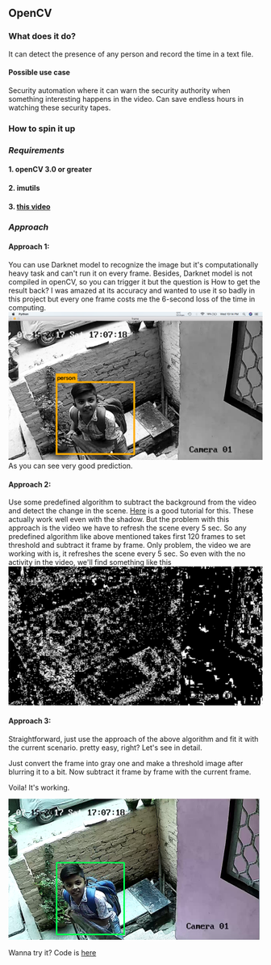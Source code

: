 ## OpenCV
### What does it do?

It can detect the presence of any person and record the time in a text file. 
#### Possible use case  
Security automation where it can warn the security authority when something interesting happens in the video. Can save endless hours in watching these security tapes.

### How to spin it up

### *Requirements*
#### 1. openCV 3.0 or greater
#### 2. imutils
#### 3. [this video](https://drive.google.com/file/d/0B2vPCVjlmUOsa2otcnJMbmtKRFE/view?usp=sharing)

### *Approach*
#### Approach 1:
You can use Darknet model to recognize the image but it's computationally heavy task and can't run it on every frame.
Besides, Darknet model is not compiled in openCV, so you can trigger it but the question is How to get the result back? 
I was amazed at its accuracy and wanted to use it so badly in this project but every one frame costs me the 6-second 
loss of the time in computing. 
![alt ](https://github.com/kakshay21/OpenCV/blob/master/predictions.png)
As you can see very good prediction.

#### Approach 2:
Use some predefined algorithm to subtract the background from the video and detect the change in the scene. 
[Here](http://docs.opencv.org/3.3.0/db/d5c/tutorial_py_bg_subtraction.html) is a good tutorial for this.
These actually work well even with the shadow. But the problem with this approach is the video we have to refresh
the scene every 5 sec. So any predefined algorithm like above mentioned takes first 120 frames to set threshold and 
subtract it frame by frame. Only problem, the video we are working with is, it refreshes the scene every 5 sec. 
So even with the no activity in the video, we'll find something like this
![alt ](https://github.com/kakshay21/OpenCV/blob/master/anamoly.png)
#### Approach 3:
Straightforward, just use the approach of the above algorithm and fit it with the current scenario. pretty easy, right?
Let's see in detail.

Just convert the frame into gray one and make a threshold image after blurring it to a bit.
Now subtract it frame by frame with the current frame.

Voila! It's working.

![alt ](https://github.com/kakshay21/OpenCV/blob/master/detect.png)

Wanna try it?
Code is [here](https://github.com/kakshay21/OpenCV/blob/master/run.py)
